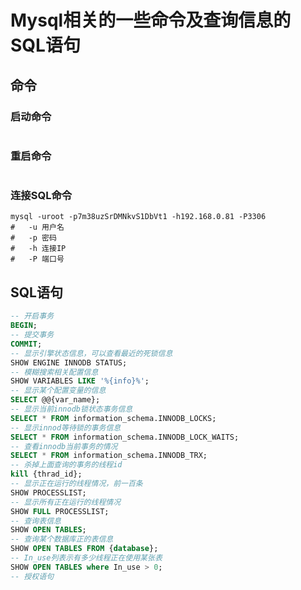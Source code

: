 #		Mysql相关的一些命令及查询信息的SQL语句

##		命令

###	启动命令

```shell

```

###		重启命令

```shell

```

###		连接SQL命令

```shell
mysql -uroot -p7m38uzSrDMNkvS1DbVt1 -h192.168.0.81 -P3306
#	-u 用户名
#	-p 密码
#	-h 连接IP
#	-P 端口号
```



##	SQL语句

```sql
-- 开启事务
BEGIN;
-- 提交事务
COMMIT;
-- 显示引擎状态信息，可以查看最近的死锁信息
SHOW ENGINE INNODB STATUS;
-- 模糊搜索相关配置信息
SHOW VARIABLES LIKE '%{info}%';
-- 显示某个配置变量的信息
SELECT @@{var_name};
-- 显示当前innodb锁状态事务信息
SELECT * FROM information_schema.INNODB_LOCKS;
-- 显示innod等待锁的事务信息
SELECT * FROM information_schema.INNODB_LOCK_WAITS;
-- 查看innodb当前事务的情况
SELECT * FROM information_schema.INNODB_TRX;
-- 杀掉上面查询的事务的线程id
kill {thrad_id};
-- 显示正在运行的线程情况，前一百条
SHOW PROCESSLIST;
-- 显示所有正在运行的线程情况
SHOW FULL PROCESSLIST;
-- 查询表信息
SHOW OPEN TABLES;
-- 查询某个数据库正的表信息
SHOW OPEN TABLES FROM {database};
-- In_use列表示有多少线程正在使用某张表
SHOW OPEN TABLES where In_use > 0;
-- 授权语句

```